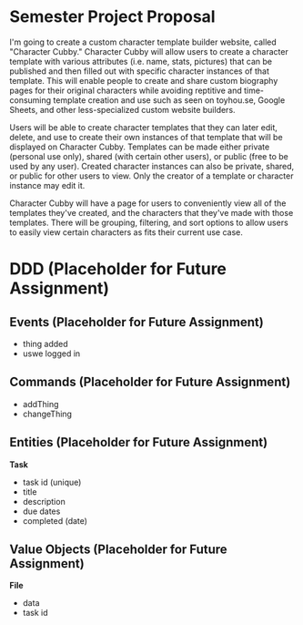 # Semester Project Proposal

I'm going to create a custom character template builder website, called "Character Cubby." Character Cubby will allow users to create a character template with various attributes (i.e. name, stats, pictures) that can be published and then filled out with specific character instances of that template. This will enable people to create and share custom biography pages for their original characters while avoiding reptitive and time-consuming template creation and use such as seen on toyhou.se, Google Sheets, and other less-specialized custom website builders. 

Users will be able to create character templates that they can later edit, delete, and use to create their own instances of that template that will be displayed on Character Cubby. Templates can be made either private (personal use only), shared (with certain other users), or public (free to be used by any user). Created character instances can also be private, shared, or public for other users to view. Only the creator of a template or character instance may edit it. 

Character Cubby will have a page for users to conveniently view all of the templates they've created, and the characters that they've made with those templates. There will be grouping, filtering, and sort options to allow users to easily view certain characters as fits their current use case. 

# DDD (Placeholder for Future Assignment)

## Events (Placeholder for Future Assignment)

- thing added
- uswe logged in

## Commands (Placeholder for Future Assignment)

- addThing
- changeThing

## Entities (Placeholder for Future Assignment)

**Task**
- task id (unique)
- title
- description
- due dates
- completed (date)

## Value Objects (Placeholder for Future Assignment)

**File**

- data
- task id